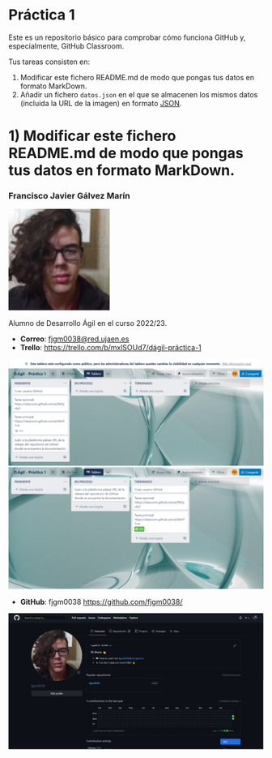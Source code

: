 # Práctica 1
Este es un repositorio básico para comprobar cómo funciona GitHub y, especialmente, GitHub Classroom.

Tus tareas consisten en:
1) Modificar este fichero README.md de modo que pongas tus datos en formato MarkDown.
2) Añadir un fichero <code>datos.json</code> en el que se almacenen los mismos datos (incluída la URL de la imagen) en formato [JSON](https://es.wikipedia.org/wiki/JSON).

# 1) Modificar este fichero README.md de modo que pongas tus datos en formato MarkDown.
### Francisco Javier Gálvez Marín
<img src='/fjgm0038.jpg' width='200px'>

Alumno de Desarrollo Ágil en el curso 2022/23.
* **Correo**: fjgm0038@red.ujaen.es
* **Trello**: https://trello.com/b/mxlSOUd7/dágil-práctica-1
<img src='/pr1_trello.jpg'>
<img src='/pr1_trello_final.jpg'>

* **GitHub**: fjgm0038 https://github.com/fjgm0038/

<img src='/pr1_gitHub.jpg'>

